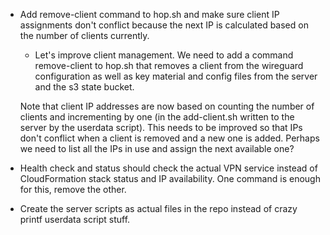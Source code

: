 * Add remove-client command to hop.sh and make sure client IP assignments don't conflict because the next IP is calculated based on the number of clients currently.
    * Let's improve client management. We need to add a command remove-client to hop.sh that removes a client from the wireguard configuration as well as key material and config files from the server and the s3 state bucket.

    Note that client IP addresses are now based on counting the number of clients and incrementing by one (in the add-client.sh written to the server by the userdata script). This needs to be improved so that IPs don't conflict when a client is removed and a new one is added. Perhaps we need to list all the IPs in use and assign the next available one?
* Health check and status should check the actual VPN service instead of CloudFormation stack status and IP availability. One command is enough for this, remove the other.
* Create the server scripts as actual files in the repo instead of crazy printf userdata script stuff.
